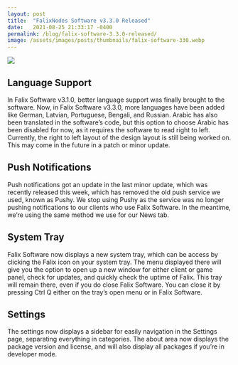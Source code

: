 ```yaml
---
layout: post
title:  "FalixNodes Software v3.3.0 Released"
date:   2021-08-25 21:33:17 -0400
permalink: /blog/falix-software-3.3.0-released/
image: /assets/images/posts/thumbnails/falix-software-330.webp
---
```


<img id="thumbnail" src="{{page.image}}">

## <i class="fa-duotone fa-language"></i> Language Support
In Falix Software v3.1.0, better language support was finally brought to the software. Now, in Falix Software v3.3.0, more languages have been added like German, Latvian, Portuguese, Bengali, and Russian. Arabic has also been translated in the software’s code, but this option to choose Arabic has been disabled for now, as it requires the software to read right to left. Currently, the right to left layout of the design layout is still being worked on. This may come in the future in a patch or minor update.

## <i class="fa-duotone fa-bell-on"></i> Push Notifications
Push notifications got an update in the last minor update, which was recently released this week, which has removed the old push service we used, known as Pushy. We stop using Pushy as the service was no longer pushing notifications to our clients who use Falix Software. In the meantime, we’re using the same method we use for our News tab.

## System Tray
Falix Software now displays a new system tray, which can be access by clicking the Falix icon on your system tray. The menu displayed there will give you the option to open up a new window for either client or game panel, check for updates, and quickly check the uptime of Falix.
This tray will remain there, even if you do close Falix Software. You can close it by pressing Ctrl Q either on the tray’s open menu or in Falix Software.

## <i class="fa-duotone fa-vector-polygon"></i> Settings
The settings now displays a sidebar for easily navigation in the Settings page, separating everything in categories. The about area now displays the package version and license, and will also display all packages if you’re in developer mode.